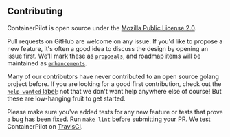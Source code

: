 ## Contributing

ContainerPilot is open source under the [Mozilla Public License 2.0](https://github.com/joyent/containerpilot/blob/master/LICENSE).

Pull requests on GitHub are welcome on any issue. If you'd like to propose a new feature, it's often a good idea to discuss the design by opening an issue first. We'll mark these as [`proposals`](https://github.com/joyent/containerpilot/issues?q=is%3Aopen+is%3Aissue+label%3Aproposal), and roadmap items will be maintained as [`enhancements`](https://github.com/joyent/containerpilot/issues?q=is%3Aopen+is%3Aissue+label%3Aenhancement).

Many of our contributors have never contributed to an open source golang project before. If you are looking for a good first contribution, check out the [`help wanted` label](https://github.com/joyent/containerpilot/issues?q=is%3Aopen+is%3Aissue+label%3A"help+wanted"); not that we don't want help anywhere else of course! But these are low-hanging fruit to get started.

Please make sure you've added tests for any new feature or tests that prove a bug has been fixed. Run `make lint` before submitting your PR. We test ContainerPilot on [TravisCI](https://travis-ci.org/joyent/containerpilot).
